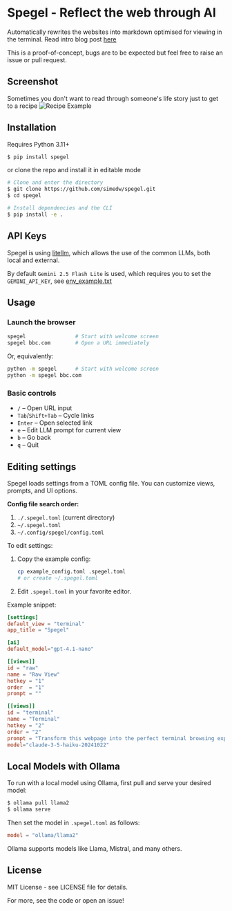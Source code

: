 # Spegel - Reflect the web through AI

Automatically rewrites the websites into markdown optimised for viewing in the terminal.
Read intro blog post [here](https://simedw.com/2025/06/23/introducing-spegel/)

This is a proof-of-concept, bugs are to be expected but feel free to raise an issue or pull request.

##  Screenshot
Sometimes you don't want to read through someone's life story just to get to a recipe
![Recipe Example](https://simedw.com/2025/06/23/introducing-spegel/images/recipe_example.png)


## Installation

Requires Python 3.11+

```bash
$ pip install spegel
```
or clone the repo and install it in editable mode

```bash
# Clone and enter the directory
$ git clone https://github.com/simedw/spegel.git
$ cd spegel

# Install dependencies and the CLI
$ pip install -e .
```

## API Keys
Spegel is using [litellm](https://github.com/BerriAI/litellm), which allows the use of the  common LLMs, both local and external. 

By default `Gemini 2.5 Flash Lite` is used, which requires you to set the `GEMINI_API_KEY`, see [env_example.txt](/env_example.txt)


## Usage

### Launch the browser

```bash
spegel                # Start with welcome screen
spegel bbc.com        # Open a URL immediately
```

Or, equivalently:

```bash
python -m spegel      # Start with welcome screen
python -m spegel bbc.com
```

### Basic controls
- `/`         – Open URL input
- `Tab`/`Shift+Tab` – Cycle links
- `Enter`     – Open selected link
- `e`         – Edit LLM prompt for current view
- `b`         – Go back
- `q`         – Quit

## Editing settings

Spegel loads settings from a TOML config file. You can customize views, prompts, and UI options.

**Config file search order:**
1. `./.spegel.toml` (current directory)
2. `~/.spegel.toml`
3. `~/.config/spegel/config.toml`

To edit settings:
1. Copy the example config:
   ```bash
   cp example_config.toml .spegel.toml
   # or create ~/.spegel.toml
   ```
2. Edit `.spegel.toml` in your favorite editor.

Example snippet:
```toml
[settings]
default_view = "terminal"
app_title = "Spegel"

[ai]
default_model="gpt-4.1-nano"

[[views]]
id = "raw"
name = "Raw View"
hotkey = "1"
order  = "1"
prompt = ""

[[views]]
id = "terminal"
name = "Terminal"
hotkey = "2"
order = "2"
prompt = "Transform this webpage into the perfect terminal browsing experience! ..."
model="claude-3-5-haiku-20241022"
```

## Local Models with Ollama

To run with a local model using Ollama, first pull and serve your desired model:

```bash
$ ollama pull llama2
$ ollama serve
```
Then set the model in `.spegel.toml` as follows:

```toml
model = "ollama/llama2"
```
Ollama supports models like Llama, Mistral, and many others.

## License
MIT License - see LICENSE file for details.


For more, see the code or open an issue!
